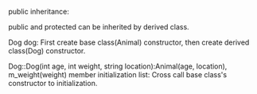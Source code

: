 public inheritance:

public and protected can be inherited by derived class.

Dog dog: First create base class(Animal) constructor, then create derived class(Dog) constructor.

Dog::Dog(int age, int weight, string location):Animal(age, location), m_weight(weight)
member initialization list: Cross call base class's constructor to initialization.
